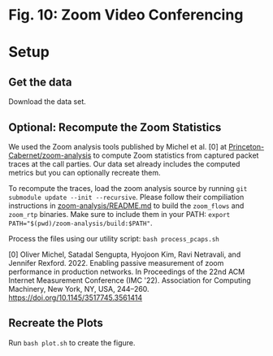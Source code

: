 Fig. 10: Zoom Video Conferencing
====

# Setup
## Get the data
Download the data set.

## Optional: Recompute the Zoom Statistics
We used the Zoom analysis tools published by Michel et al. [0] at [Princeton-Cabernet/zoom-analysis](https://github.com/Princeton-Cabernet/zoom-analysis) to compute Zoom statistics from captured packet traces at the call parties. Our data set already includes the computed metrics but you can optionally recreate them.

To recompute the traces, load the zoom analysis source by running `git submodule update --init --recursive`.
Please follow their compiliation instructions in [zoom-analysis/README.md](zoom-analysis/README.md) to build the `zoom_flows` and `zoom_rtp` binaries.
Make sure to include them in your PATH: `export PATH="$(pwd)/zoom-analysis/build:$PATH"`.

Process the files using our utility script: `bash process_pcaps.sh`

[0] Oliver Michel, Satadal Sengupta, Hyojoon Kim, Ravi Netravali, and Jennifer Rexford. 2022. Enabling passive measurement of zoom performance in production networks. In Proceedings of the 22nd ACM Internet Measurement Conference (IMC '22). Association for Computing Machinery, New York, NY, USA, 244–260. https://doi.org/10.1145/3517745.3561414

## Recreate the Plots
Run `bash plot.sh` to create the figure.
